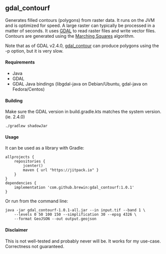## gdal_contourf
Generates filled contours (polygons) from raster data. It runs on the 
JVM and is optimized for speed. A large raster can typically be processed in a 
matter of seconds. It uses [GDAL](https://gdal.org/) to read raster files and 
write vector files. Contours are generated using the 
[Marching Squares](https://en.wikipedia.org/wiki/Marching_squares) algorithm.

Note that as of GDAL v2.4.0, 
[gdal_contour](https://gdal.org/programs/gdal_contour.html) can produce 
polygons using the -p option, but it is very slow.

#### Requirements
- Java
- GDAL 
- GDAL Java bindings (libgdal-java on Debian/Ubuntu, gdal-java on Fedora/Centos)

#### Building
Make sure the GDAL version in build.gradle.kts matches the system version. (ie. 2.4.0)

    ./gradlew shadowJar

#### Usage
It can be used as a library with Gradle:

    allprojects {
        repositories {
            jcenter()
            maven { url "https://jitpack.io" }
        }
    }
    dependencies {
        implementation 'com.github.brewin:gdal_contourf:1.0.1'
    }
    
Or run from the command line:

    java -jar gdal_contourf-1.0.1-all.jar --in input.tif --band 1 \
        --levels 0 50 100 150 --simplification 30 --epsg 4326 \
        --format GeoJSON --out output.geojson
        
#### Disclaimer
This is not well-tested and probably never will be. It works for my use-case. 
Correctness not guaranteed.